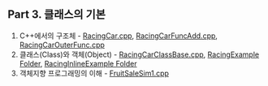 ## Part 3. 클래스의 기본
1) C++에서의 구조체 - [RacingCar.cpp](https://github.com/je-s0n/cpp-playground/blob/main/cp3/RacingCar.cpp), [RacingCarFuncAdd.cpp](https://github.com/je-s0n/cpp-playground/blob/main/cp3/RacingCarFuncAdd.cpp), [RacingCarOuterFunc.cpp](https://github.com/je-s0n/cpp-playground/blob/main/cp3/RacingCarOuterFunc.cpp)
2) 클래스(Class)와 객체(Object) - [RacingCarClassBase.cpp](https://github.com/je-s0n/cpp-playground/blob/main/cp3/RacingCarClassBase.cpp), [RacingExample Folder](https://github.com/je-s0n/cpp-playground/tree/main/cp3/RacingExample), [RacingInlineExample Folder](https://github.com/je-s0n/cpp-playground/tree/main/cp3/RacingInlineExample)
3) 객체지향 프로그래밍의 이해 - [FruitSaleSim1.cpp](https://github.com/je-s0n/cpp-playground/blob/main/cp3/FruitSaleSim1.cpp) 
